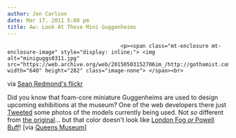 ```yaml
---
author: Jen Carlson
date: Mar 17, 2011 5:08 pm
title: Aw: Look At These Mini Guggenheims
---
```


	
										<p><span class="mt-enclosure mt-enclosure-image" style="display: inline;"> <img alt="miniguggs0311.jpg" src="https://web.archive.org/web/20150503152706im_/http://gothamist.com/attachments/arts_jen/miniguggs0311.jpg" width="640" height="282" class="image-none"> </span><br>
<span class="photo_caption">via <a href="https://web.archive.org/web/20150503152706/http://www.flickr.com/photos/41632095@N00/5534791048/">Sean Redmond&apos;s flickr</a></span></p>

<p>Did you know that foam-core miniature Guggenheims are used to design upcoming exhibitions at the museum? One of the web developers there just <a href="https://web.archive.org/web/20150503152706/http://twitter.com/#!/rdmond/status/48379075575816192">Tweeted</a> some photos of the models currently being used. Not <em>so</em> different from <a href="https://web.archive.org/web/20150503152706/http://gothamist.com/2009/10/21/guggenheim_turns_50_years_young_tod.php">the original</a>... but that color doesn&apos;t look like <a href="https://web.archive.org/web/20150503152706/http://gothamist.com/2007/10/16/painting_the_gu.php">London Fog <em>or</em> Powell Buff</a>!  [via <a href="https://web.archive.org/web/20150503152706/http://twitter.com/#!/QueensMuseum/status/48480636012466176">Queens Museum</a>]</p>					
										
									
				
